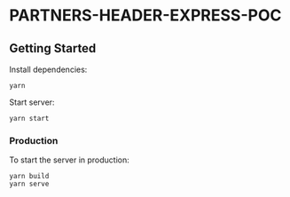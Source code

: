 # PARTNERS-HEADER-EXPRESS-POC

## Getting Started

Install dependencies:

```shell
yarn
```

Start server:

```shell
yarn start
```

### Production

To start the server in production:

```shell
yarn build
yarn serve
```
